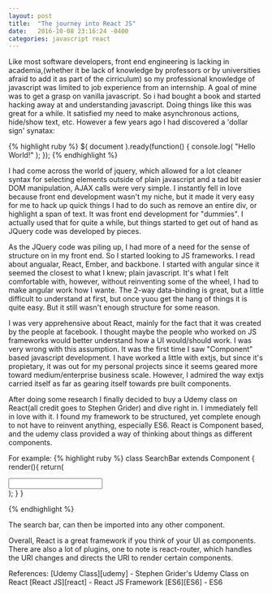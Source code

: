 ```yaml
---
layout: post
title:  "The journey into React JS"
date:   2016-10-08 23:16:24 -0400
categories: javascript react
---
```

Like most software developers, front end engineering is lacking in academia,(whether it be lack of knowledge by professors or by universities afraid to add it as part of the cirriculum)
so my professional knowledge of javascript was limited to job experience from an internship. A goal of mine
was to get a grasp on vanilla javascript. So i had bought a book and started hacking away at and understanding javascript. Doing things like this was great for a while.
It satisfied my need to make asynchronous actions, hide/show text, etc. However a few years ago I had discovered a 'dollar sign' synatax:

{% highlight ruby %}
$( document ).ready(function() {
    console.log( "Hello World!" );
});
{% endhighlight %}

I had come across the world of jquery, which allowed for a lot cleaner syntax for selecting elements outside of plain javascript and a tad bit easier DOM manipulation, AJAX
calls were very simple. 
I instantly fell in love because front end
development wasn't my niche, but it made it very easy for me to hack up quick things I had to do such as remove an entire div, or highlight a span of text. It was front
end development for "dummies". I actually used that for quite a while, but things started to get out of hand as JQuery code was developed by pieces. 

As the JQuery code was piling up, I had more of a need for the sense of structure on in my front end. So I started looking to JS frameworks. I read about angualar, React, Ember, and backbone. 
I started with angular since it seemed the closest to what I knew; plain javascript. It's what I felt comfortable with, however, without reinventing some of the wheel,
I had to make angular work how I wante. The 2-way data-binding is great, but a little difficult to understand at first, but once yuou get the hang of things it is quite easy.
But it still wasn't enough structure for some reason.

I was very apprehensive about React, mainly for the fact that it was created by the people at facebook. I thought maybe the people who worked on JS frameworks would
better understand how a UI would/should work. I was very wrong with this assumption. It was the first time I saw "Component" based javascript development. I have worked
a little with extjs, but since it's propietary, it was out for my personal projects since it seems geared more toward medium/enterprise business scale. However, I admired the way
extjs carried itself as far as gearing itself towards pre built components.

After doing some research I finally decided to buy a Udemy class on React(all credit goes to Stephen Grider) and dive right in. I immediately fell in love with it. I found my framework to be structured,
yet complete enough to not have to reinvent anything, especially ES6. React is Component based, and the udemy class provided a way of thinking about things as different components.

For example:
{% highlight ruby %}
class SearchBar extends Component {
  render(){
    return(
      <div>
        <input type="text" className="form-control" />
      </div>
    );
  }
}

{% endhighlight %}

The search bar, can then be imported into any other component.

Overall, React is a great framework if you think of your UI as components. There are also a lot of plugins, one to note is react-router, which handles the URI changes and directs the URI to render certain components.

References: 
[Udemy Class][udemy] - Stephen Grider's Udemy Class on React
[React JS][react] - React JS Framework
[ES6][ES6] - ES6

